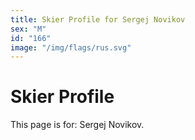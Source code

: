 ```yaml
---
title: Skier Profile for Sergej Novikov
sex: "M"
id: "166"
image: "/img/flags/rus.svg" 
---
```


# Skier Profile

This page is for: Sergej Novikov.
    
